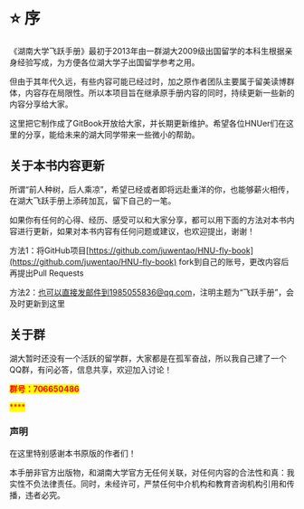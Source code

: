 # ⭐ 序

《湖南大学飞跃手册》最初于2013年由一群湖大2009级出国留学的本科生根据亲身经验写成，为方便各位湖大学子出国留学参考之用。

但由于其年代久远，有些内容可能已经过时，加之原作者团队主要属于留美读博群体，内容存在局限性。所以本项目旨在继承原手册内容的同时，持续更新一些新的内容分享给大家。

这里把它制作成了GitBook开放给大家，并长期更新维护。希望各位HNUer们在这里的分享，能给未来的湖大同学带来一些微小的帮助。

## 关于本书内容更新

所谓“前人种树，后人乘凉”，希望已经或者即将远赴重洋的你，也能够薪火相传，在湖大飞跃手册上添砖加瓦，留下自己的一笔。

如果你有任何的心得、经历、感受可以和大家分享，都可以用下面的方法对本书内容进行更新，如果对本书内容有任何问题或建议，也欢迎提出，谢谢！

方法1：将GitHub项目[https://github.com/juwentao/HNU-fly-book](https://github.com/juwentao/HNU-fly-book) fork到自己的账号，更改内容后再提出Pull Requests

方法2：也可以直接发邮件到1985055836@qq.com，注明主题为“飞跃手册”，会及时更新到这里

## 关于群

湖大暂时还没有一个活跃的留学群，大家都是在孤军奋战，所以我自己建了一个QQ群，有问必答，信息共享，欢迎加入讨论！

<mark style="color:red;">**群号：706650486**</mark>

<mark style="color:red;">****</mark>

### 声明

在这里特别感谢本书原版的作者们！

本手册非官方出版物，和湖南大学官方无任何关联，对任何内容的合法性和真：我实性不负法律责任。同时，未经许可，严禁任何中介机构和教育咨询机构引用和传播，违者必究。
